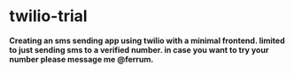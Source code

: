 # twilio-trial
<b> Creating an sms sending app using twilio with a minimal frontend.
  limited to just sending sms to a verified number.
  in case you want to try your number please message me @ferrum.
</b>

